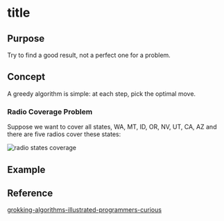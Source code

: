 # title

## Purpose

Try to find a good result, not a perfect one for a problem.

## Concept

A greedy algorithm is simple: at each step, pick the optimal move.

### Radio Coverage Problem

Suppose we want to cover all states, WA, MT, ID, OR, NV, UT, CA, AZ and there are five radios cover these states:

![radio states coverage](assets/img/radio_states_coverage)

## Example

## Reference

[grokking-algorithms-illustrated-programmers-curious](https://www.amazon.com/Grokking-Algorithms-illustrated-programmers-curious/dp/1617292230)
